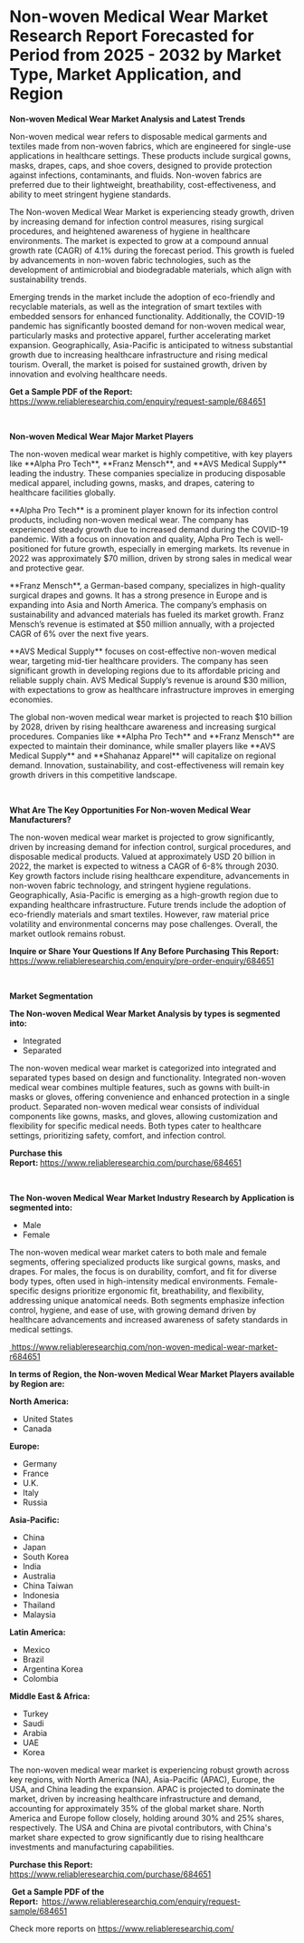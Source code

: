 <p><h1>Non-woven Medical Wear Market Research Report Forecasted for Period from 2025 -  2032 by Market Type, Market Application, and Region</h1></p><p><strong>Non-woven Medical Wear Market Analysis and Latest Trends</strong></p>
<p><p>Non-woven medical wear refers to disposable medical garments and textiles made from non-woven fabrics, which are engineered for single-use applications in healthcare settings. These products include surgical gowns, masks, drapes, caps, and shoe covers, designed to provide protection against infections, contaminants, and fluids. Non-woven fabrics are preferred due to their lightweight, breathability, cost-effectiveness, and ability to meet stringent hygiene standards.</p><p>The Non-woven Medical Wear Market is experiencing steady growth, driven by increasing demand for infection control measures, rising surgical procedures, and heightened awareness of hygiene in healthcare environments. The market is expected to grow at a compound annual growth rate (CAGR) of 4.1% during the forecast period. This growth is fueled by advancements in non-woven fabric technologies, such as the development of antimicrobial and biodegradable materials, which align with sustainability trends.</p><p>Emerging trends in the market include the adoption of eco-friendly and recyclable materials, as well as the integration of smart textiles with embedded sensors for enhanced functionality. Additionally, the COVID-19 pandemic has significantly boosted demand for non-woven medical wear, particularly masks and protective apparel, further accelerating market expansion. Geographically, Asia-Pacific is anticipated to witness substantial growth due to increasing healthcare infrastructure and rising medical tourism. Overall, the market is poised for sustained growth, driven by innovation and evolving healthcare needs.</p></p>
<p><strong>Get a Sample PDF of the Report:&nbsp;</strong> <a href="https://www.reliableresearchiq.com/enquiry/request-sample/684651?utm_campaign=1119&utm_medium=2&utm_source=Github&utm_content=ia&utm_term=20012025&utm_id=non-woven-medical-wear">https://www.reliableresearchiq.com/enquiry/request-sample/684651</a></p>
<p>&nbsp;</p>
<p><strong>Non-woven Medical Wear Major Market Players</strong></p>
<p><p>The non-woven medical wear market is highly competitive, with key players like **Alpha Pro Tech**, **Franz Mensch**, and **AVS Medical Supply** leading the industry. These companies specialize in producing disposable medical apparel, including gowns, masks, and drapes, catering to healthcare facilities globally.</p><p>**Alpha Pro Tech** is a prominent player known for its infection control products, including non-woven medical wear. The company has experienced steady growth due to increased demand during the COVID-19 pandemic. With a focus on innovation and quality, Alpha Pro Tech is well-positioned for future growth, especially in emerging markets. Its revenue in 2022 was approximately $70 million, driven by strong sales in medical wear and protective gear.</p><p>**Franz Mensch**, a German-based company, specializes in high-quality surgical drapes and gowns. It has a strong presence in Europe and is expanding into Asia and North America. The company’s emphasis on sustainability and advanced materials has fueled its market growth. Franz Mensch’s revenue is estimated at $50 million annually, with a projected CAGR of 6% over the next five years.</p><p>**AVS Medical Supply** focuses on cost-effective non-woven medical wear, targeting mid-tier healthcare providers. The company has seen significant growth in developing regions due to its affordable pricing and reliable supply chain. AVS Medical Supply’s revenue is around $30 million, with expectations to grow as healthcare infrastructure improves in emerging economies.</p><p>The global non-woven medical wear market is projected to reach $10 billion by 2028, driven by rising healthcare awareness and increasing surgical procedures. Companies like **Alpha Pro Tech** and **Franz Mensch** are expected to maintain their dominance, while smaller players like **AVS Medical Supply** and **Shahanaz Apparel** will capitalize on regional demand. Innovation, sustainability, and cost-effectiveness will remain key growth drivers in this competitive landscape.</p></p>
<p>&nbsp;</p>
<p><strong>What Are The Key Opportunities For Non-woven Medical Wear Manufacturers?</strong></p>
<p><p>The non-woven medical wear market is projected to grow significantly, driven by increasing demand for infection control, surgical procedures, and disposable medical products. Valued at approximately USD 20 billion in 2022, the market is expected to witness a CAGR of 6-8% through 2030. Key growth factors include rising healthcare expenditure, advancements in non-woven fabric technology, and stringent hygiene regulations. Geographically, Asia-Pacific is emerging as a high-growth region due to expanding healthcare infrastructure. Future trends include the adoption of eco-friendly materials and smart textiles. However, raw material price volatility and environmental concerns may pose challenges. Overall, the market outlook remains robust.</p></p>
<p><strong>Inquire or Share Your Questions If Any Before Purchasing This Report:</strong> <a href="https://www.reliableresearchiq.com/enquiry/pre-order-enquiry/684651?utm_campaign=1119&utm_medium=2&utm_source=Github&utm_content=ia&utm_term=20012025&utm_id=non-woven-medical-wear">https://www.reliableresearchiq.com/enquiry/pre-order-enquiry/684651</a></p>
<p>&nbsp;</p>
<p><strong>Market Segmentation</strong></p>
<p><strong>The Non-woven Medical Wear Market Analysis by types is segmented into:</strong></p>
<p><ul><li>Integrated</li><li>Separated</li></ul></p>
<p><p>The non-woven medical wear market is categorized into integrated and separated types based on design and functionality. Integrated non-woven medical wear combines multiple features, such as gowns with built-in masks or gloves, offering convenience and enhanced protection in a single product. Separated non-woven medical wear consists of individual components like gowns, masks, and gloves, allowing customization and flexibility for specific medical needs. Both types cater to healthcare settings, prioritizing safety, comfort, and infection control.</p></p>
<p><strong>Purchase this Report:&nbsp;</strong><a href="https://www.reliableresearchiq.com/purchase/684651?utm_campaign=1119&utm_medium=2&utm_source=Github&utm_content=ia&utm_term=20012025&utm_id=non-woven-medical-wear">https://www.reliableresearchiq.com/purchase/684651</a></p>
<p>&nbsp;</p>
<p><strong>The Non-woven Medical Wear Market Industry Research by Application is segmented into:</strong></p>
<p><ul><li>Male</li><li>Female</li></ul></p>
<p><p>The non-woven medical wear market caters to both male and female segments, offering specialized products like surgical gowns, masks, and drapes. For males, the focus is on durability, comfort, and fit for diverse body types, often used in high-intensity medical environments. Female-specific designs prioritize ergonomic fit, breathability, and flexibility, addressing unique anatomical needs. Both segments emphasize infection control, hygiene, and ease of use, with growing demand driven by healthcare advancements and increased awareness of safety standards in medical settings.</p></p>
<p><a href="https://www.reliableresearchiq.com/non-woven-medical-wear-market-r684651?utm_campaign=1119&utm_medium=2&utm_source=Github&utm_content=ia&utm_term=20012025&utm_id=non-woven-medical-wear">&nbsp;https://www.reliableresearchiq.com/non-woven-medical-wear-market-r684651</a></p>
<p><strong>In terms of Region, the Non-woven Medical Wear Market Players available by Region are:</strong></p>
<p>
    <p> <strong> North America: </strong>
        <ul>
            <li>United States</li>
            <li>Canada</li>
        </ul>
        </p> 
    <p> <strong> Europe: </strong>
        <ul>
            <li>Germany</li>
            <li>France</li>
            <li>U.K.</li>
            <li>Italy</li>
            <li>Russia</li>
        </ul>
        </p> 
    <p> <strong> Asia-Pacific: </strong>
        <ul>
            <li>China</li>
            <li>Japan</li>
            <li>South Korea</li>
            <li>India</li>
            <li>Australia</li>
            <li>China Taiwan</li>
            <li>Indonesia</li>
            <li>Thailand</li>
            <li>Malaysia</li>
        </ul>
        </p> 
    <p> <strong> Latin America: </strong>
        <ul>
            <li>Mexico</li>
            <li>Brazil</li>
            <li>Argentina Korea</li>
            <li>Colombia</li>
        </ul>
        </p> 
    <p> <strong> Middle East & Africa: </strong>
        <ul>
            <li>Turkey</li>
            <li>Saudi</li>
            <li>Arabia</li>
            <li>UAE</li>
            <li>Korea</li>
        </ul>
    </p>
    </p>
<p><p>The non-woven medical wear market is experiencing robust growth across key regions, with North America (NA), Asia-Pacific (APAC), Europe, the USA, and China leading the expansion. APAC is projected to dominate the market, driven by increasing healthcare infrastructure and demand, accounting for approximately 35% of the global market share. North America and Europe follow closely, holding around 30% and 25% shares, respectively. The USA and China are pivotal contributors, with China's market share expected to grow significantly due to rising healthcare investments and manufacturing capabilities.</p></p>
<p><strong>Purchase this Report: </strong><a href="https://www.reliableresearchiq.com/purchase/684651?utm_campaign=1119&utm_medium=2&utm_source=Github&utm_content=ia&utm_term=20012025&utm_id=non-woven-medical-wear">https://www.reliableresearchiq.com/purchase/684651</a></p>
<p>&nbsp;<strong>Get a Sample PDF of the Report:&nbsp;&nbsp;</strong><a href="https://www.reliableresearchiq.com/enquiry/request-sample/684651?utm_campaign=1119&utm_medium=2&utm_source=Github&utm_content=ia&utm_term=20012025&utm_id=non-woven-medical-wear">https://www.reliableresearchiq.com/enquiry/request-sample/684651</a></p>
<p><strong></strong></p>
<p>Check more reports on <a href="https://www.reliableresearchiq.com/?utm_campaign=1119&utm_medium=2&utm_source=Github&utm_content=ia&utm_term=20012025&utm_id=non-woven-medical-wear">https://www.reliableresearchiq.com/</a></p>